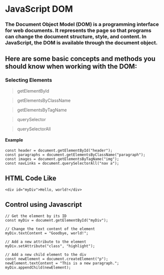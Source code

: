 # JavaScript DOM

### The Document Object Model (DOM) is a programming interface for web documents. It represents the page so that programs can change the document structure, style, and content. In JavaScript, the DOM is available through the document object.

## Here are some basic concepts and methods you should know when working with the DOM:

### Selecting Elements

> getElementById

> getElementsByClassName

> getElementsByTagName

> querySelector

> querySelectorAll

#### Example 

```
const header = document.getElementById("header");
const paragraphs = document.getElementsByClassName("paragraph");
const images = document.getElementsByTagName("img");
const navLinks = document.querySelectorAll("nav a");
```

## HTML Code Like

```
<div id="myDiv">Hello, world!</div>
```

## Control using Javascript

```
// Get the element by its ID
const myDiv = document.getElementById("myDiv");

// Change the text content of the element
myDiv.textContent = "Goodbye, world!";

// Add a new attribute to the element
myDiv.setAttribute("class", "highlight");

// Add a new child element to the div
const newElement = document.createElement("p");
newElement.textContent = "This is a new paragraph.";
myDiv.appendChild(newElement);
```
